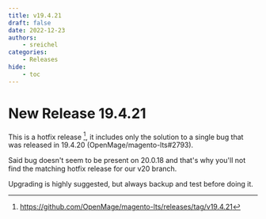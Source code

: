 ```yaml
---
title: v19.4.21
draft: false
date: 2022-12-23
authors:
    - sreichel
categories:
    - Releases
hide:
    - toc
---
```


# New Release 19.4.21

This is a hotfix release [^1], it includes only the solution to a single bug that was released in 19.4.20 (OpenMage/magento-lts#2793).

<!-- more -->

Said bug doesn't seem to be present on 20.0.18 and that's why you'll not find the matching hotfix release for our v20 branch.

Upgrading is highly suggested, but always backup and test before doing it.

[^1]: https://github.com/OpenMage/magento-lts/releases/tag/v19.4.21
